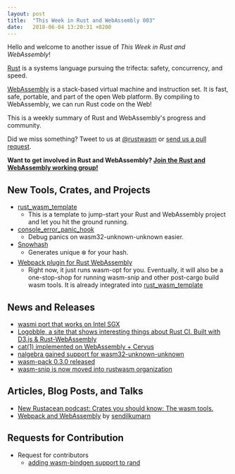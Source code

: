 ```yaml
---
layout: post
title:  "This Week in Rust and WebAssembly 003"
date:   2018-06-04 13:20:31 +0200
---
```


Hello and welcome to another issue of *This Week in Rust and WebAssembly*!

[Rust](https://rust-lang.org) is a systems language pursuing the trifecta: safety, concurrency, and speed.

[WebAssembly](http://webassembly.org) is a stack-based virtual machine and instruction set. It is fast, safe, portable, and part of the open Web platform. By compiling to WebAssembly, we can run Rust code on the Web!

This is a weekly summary of Rust and WebAssembly's progress and community.

Did we miss something? Tweet to us at [@rustwasm](https://twitter.com/rustwasm) or [send us a pull request](https://github.com/rustwasm/rustwasm.github.io).

**Want to get involved in Rust and WebAssembly? [Join the Rust and WebAssembly working group!][get-involved]**

[get-involved]: https://github.com/rust-lang-nursery/rust-wasm/blob/master/README.md#get-involved

## New Tools, Crates, and Projects
* [rust_wasm_template](https://github.com/rustwasm/rust_wasm_template)
    - This is a template to jump-start your Rust and WebAssembly project and let you hit the ground running.
* [console_error_panic_hook](https://github.com/rustwasm/console_error_panic_hook)
    - Debug panics on wasm32-unknown-unknown easier.
* [Snowhash](https://joshleeb.com/posts/rust-wasm-snowhash/)
    - Generates unique ❄️ for your hash.
* [Webpack plugin for Rust WebAssembly](https://github.com/xtuc/rust-plugin)
    - Right now, it just runs wasm-opt for you. Eventually, it will also be a one-stop-shop for running wasm-snip and other post-cargo build wasm tools. It is already integrated into [rust_wasm_template](https://github.com/rustwasm/rust_wasm_template)

## News and Releases
* [wasmi port that works on Intel SGX](https://twitter.com/mgattozzi/status/1000370042331070466)
* [Logobble, a site that shows interesting things about Rust CI. Built with D3.js & Rust-WebAssembly](https://aidanhs.com/logobble/)
* [cat(1) implemented on WebAssembly + Cervus](https://www.reddit.com/r/rust/comments/8mhddt/cat1_implemented_on_webassembly_cervus/)
* [nalgebra gained support for wasm32-unknown-unknown](http://nalgebra.org/wasm_and_embedded_programming/)
* [wasm-pack  0.3.0 released](https://twitter.com/ag_dubs/status/1002185432581492736)
* [wasm-snip is now moved into rustwasm organization](https://github.com/rustwasm/wasm-snip)

## Articles, Blog Posts, and Talks
* [New Rustacean podcast: Crates you should know: The wasm tools.](https://newrustacean.com/show_notes/cysk/wasm/index.html)
* [Webpack and WebAssembly](https://speakerdeck.com/sendilkumarn/webpack-and-webassembly) by [sendilkumarn](https://twitter.com/sendilkumarn) 
## Requests for Contribution
* Request for contributors
    - [adding wasm-bindgen support to rand](https://www.reddit.com/r/rust/comments/8msrfp/help_add_wasmbindgen_support_to_rand/)
